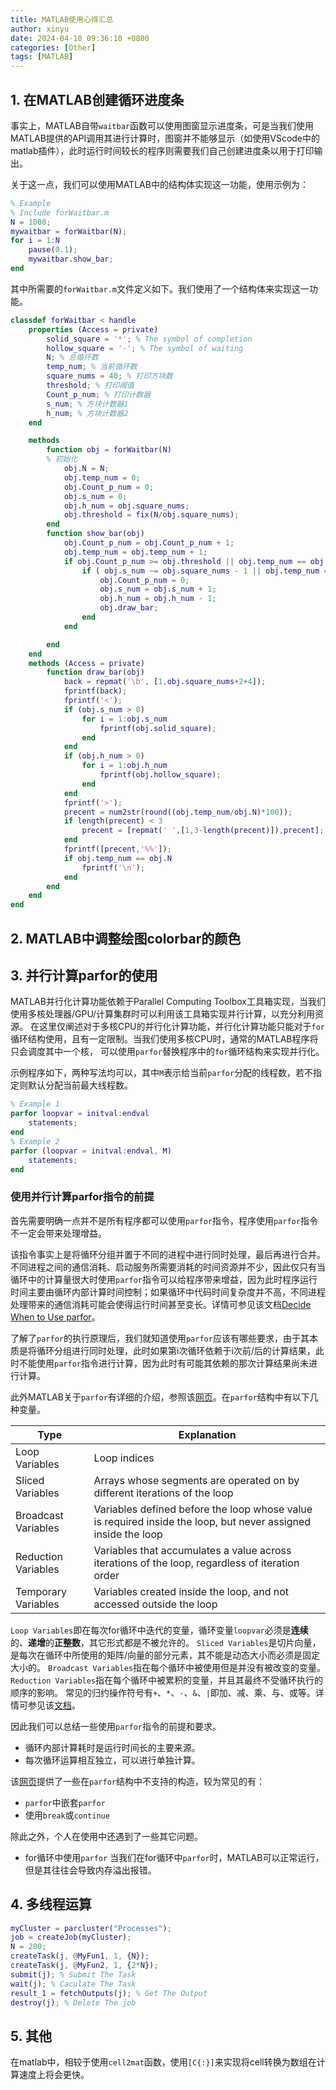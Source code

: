 ```yaml
---
title: MATLAB使用心得汇总
author: xinyu
date: 2024-04-10 09:36:10 +0800
categories: [Other]
tags: [MATLAB]
---
```


## 1. 在MATLAB创建循环进度条

事实上，MATLAB自带`waitbar`函数可以使用图窗显示进度条，可是当我们使用MATLAB提供的API调用其进行计算时，图窗并不能够显示（如使用VScode中的matlab插件），此时运行时间较长的程序则需要我们自己创建进度条以用于打印输出。

关于这一点，我们可以使用MATLAB中的结构体实现这一功能，使用示例为：

```matlab
% Example 
% Include forWaitbar.m
N = 1000;
mywaitbar = forWaitbar(N);
for i = 1:N
    pause(0.1);
    mywaitbar.show_bar;
end
```

其中所需要的`forWaitbar.m`文件定义如下。我们使用了一个结构体来实现这一功能。

```matlab
classdef forWaitbar < handle
    properties (Access = private)
        solid_square = '*'; % The symbol of completion
        hollow_square = '-'; % The symbol of waiting
        N; % 总循环数
        temp_num; % 当前循环数
        square_nums = 40; % 打印方块数
        threshold; % 打印阈值
        Count_p_num; % 打印计数器
        s_num; % 方块计数器1
        h_num; % 方块计数器2
    end

    methods
        function obj = forWaitbar(N)
        % 初始化
            obj.N = N;
            obj.temp_num = 0;
            obj.Count_p_num = 0;
            obj.s_num = 0;
            obj.h_num = obj.square_nums;
            obj.threshold = fix(N/obj.square_nums);
        end
        function show_bar(obj)
            obj.Count_p_num = obj.Count_p_num + 1;
            obj.temp_num = obj.temp_num + 1;
            if obj.Count_p_num >= obj.threshold || obj.temp_num == obj.N || obj.temp_num == 1
                if ( obj.s_num ~= obj.square_nums - 1 || obj.temp_num == obj.N ) && obj.temp_num <= obj.N
                    obj.Count_p_num = 0;
                    obj.s_num = obj.s_num + 1;
                    obj.h_num = obj.h_num - 1;
                    obj.draw_bar;
                end
            end

        end
    end
    methods (Access = private)
        function draw_bar(obj)
            back = repmat('\b', [1,obj.square_nums+2+4]);
            fprintf(back);
            fprintf('<');
            if (obj.s_num > 0)
                for i = 1:obj.s_num
                    fprintf(obj.solid_square);
                end
            end
            if (obj.h_num > 0)
                for i = 1:obj.h_num
                    fprintf(obj.hollow_square);
                end
            end
            fprintf('>');
            precent = num2str(round((obj.temp_num/obj.N)*100));
            if length(precent) < 3
                precent = [repmat(' ',[1,3-length(precent)]),precent];
            end
            fprintf([precent,'%%']);
            if obj.temp_num == obj.N
                fprintf('\n');
            end
        end
    end
end
```

## 2. MATLAB中调整绘图colorbar的颜色

## 3. 并行计算parfor的使用

MATLAB并行化计算功能依赖于Parallel Computing Toolbox工具箱实现，当我们使用多核处理器/GPU/计算集群时可以利用该工具箱实现并行计算，以充分利用资源。
在这里仅阐述对于多核CPU的并行化计算功能，并行化计算功能只能对于`for`循环结构使用，且有一定限制。当我们使用多核CPU时，通常的MATLAB程序将只会调度其中一个核，
可以使用`parfor`替换程序中的`for`循环结构来实现并行化。

示例程序如下，两种写法均可以，其中`M`表示给当前`parfor`分配的线程数，若不指定则默认分配当前最大线程数。

```MATLAB
% Example 1
parfor loopvar = initval:endval
    statements;
end
% Example 2
parfor (loopvar = initval:endval, M)
    statements;
end
```

### 使用并行计算parfor指令的前提

首先需要明确一点并不是所有程序都可以使用`parfor`指令，程序使用`parfor`指令不一定会带来处理增益。

该指令事实上是将循环分组并置于不同的进程中进行同时处理，最后再进行合并。不同进程之间的通信消耗、启动服务所需要消耗的时间资源并不少，因此仅只有当循环中的计算量很大时使用`parfor`指令可以给程序带来增益，因为此时程序运行时间主要由循环内部计算时间控制；如果循环中代码时间复杂度并不高，不同进程处理带来的通信消耗可能会使得运行时间甚至变长。详情可参见该文档[Decide When to Use parfor](https://ww2.mathworks.cn/help/parallel-computing/decide-when-to-use-parfor.html#bvi2qb4)。

了解了`parfor`的执行原理后，我们就知道使用`parfor`应该有哪些要求，由于其本质是将循环分组进行同时处理，此时如果第i次循环依赖于i次前/后的计算结果，此时不能使用`parfor`指令进行计算，因为此时有可能其依赖的那次计算结果尚未进行计算。

此外MATLAB关于`parfor`有详细的介绍，参照该[网页](https://ww2.mathworks.cn/help/parallel-computing/parfor.html)。在`parfor`结构中有以下几种变量。

| Type                | Explanation                                                                                                   |
| ------------------- | ------------------------------------------------------------------------------------------------------------- |
| Loop Variables      | Loop indices                                                                                                  |
| Sliced Variables    | Arrays whose segments are operated on by different iterations of the loop                                     |
| Broadcast Variables | Variables defined before the loop whose value is required inside the loop, but never assigned inside the loop |
| Reduction Variables | Variables that accumulates a value across iterations of the loop, regardless of iteration order               |
| Temporary Variables | Variables created inside the loop, and not accessed outside the loop                                          |

`Loop Variables`即在每次for循环中迭代的变量，循环变量`loopvar`必须是**连续**的、**递增**的**正整数**，其它形式都是不被允许的。
`Sliced Variables`是切片向量，是每次在循环中所使用的矩阵/向量的部分元素，其不能是动态大小而必须是固定大小的。
`Broadcast Variables`指在每个循环中被使用但是并没有被改变的变量。
`Reduction Variables`指在每个循环中被累积的变量，并且其最终不受循环执行的顺序的影响。
常见的归约操作符号有`+`、`*`、`-`、`&`、`|`即加、减、乘、与、或等。详情可参见该[文档](https://ww2.mathworks.cn/help/coder/ug/classification-of-variables-in-parfor-loops.html#bq_of7_-3)。

因此我们可以总结一些使用`parfor`指令的前提和要求。

- 循环内部计算耗时是运行时间长的主要来源。
- 每次循环运算相互独立，可以进行单独计算。

该[网页](https://ww2.mathworks.cn/help/coder/ug/acceleration-of-matlab-algorithms-using-parallel-for-loops-parfor.html#:~:text=%E4%B8%BA%E4%BA%86%E9%81%BF%E5%85%8D%E5%9C%A8%E5%BE%AA%E7%8E%AF%E7%9A%84%E6%9F%90%E6%AC%A1%E8%BF%AD%E4%BB%A3%E4%BE%9D%E8%B5%96%E4%BA%8E%E5%85%B6%E4%BB%96%E8%BF%AD%E4%BB%A3%E6%97%B6%E4%BD%BF%E7%94%A8%20parfor%20%EF%BC%8C%20MATLAB%20Coder%20%E6%8C%87%E5%AE%9A%E4%BA%86%E5%8F%98%E9%87%8F%E7%9A%84%E5%88%9A%E6%80%A7%E5%88%86%E7%B1%BB%E3%80%82%20%E6%9C%89%E5%85%B3%E8%AF%A6%E7%BB%86%E4%BF%A1%E6%81%AF%EF%BC%8C%E8%AF%B7%E5%8F%82%E9%98%85%20Classification,MATLAB%20Coder%20%E6%A3%80%E6%B5%8B%E5%88%B0%E5%BE%AA%E7%8E%AF%E4%B8%8D%E7%AC%A6%E5%90%88%20parfor%20%E8%AE%BE%E5%AE%9A%EF%BC%8C%E5%B0%86%E4%B8%8D%E4%BC%9A%E7%94%9F%E6%88%90%E4%BB%A3%E7%A0%81%E5%B9%B6%E4%B8%94%E4%BC%9A%E4%BA%A7%E7%94%9F%E9%94%99%E8%AF%AF%E3%80%82%20%E8%A7%84%E5%88%99%E8%A6%81%E6%B1%82%E5%BE%AA%E7%8E%AF%E8%BF%AD%E4%BB%A3%E5%BF%85%E9%A1%BB%E6%98%AF%E7%8B%AC%E7%AB%8B%E7%9A%84%EF%BC%8C%E4%BD%86%E5%BD%92%E7%BA%A6%E6%98%AF%E4%B8%80%E4%B8%AA%E4%BE%8B%E5%A4%96%E3%80%82%20%E5%BD%92%E7%BA%A6%E5%8F%98%E9%87%8F%20%E4%BC%9A%E5%B0%86%E4%BE%9D%E8%B5%96%E4%BA%8E%E6%89%80%E6%9C%89%E8%BF%AD%E4%BB%A3%E7%9A%84%E5%80%BC%E7%B4%AF%E5%8A%A0%E5%9C%A8%E4%B8%80%E8%B5%B7%EF%BC%8C%E4%BD%86%E4%B8%8E%E8%BF%AD%E4%BB%A3%E9%A1%BA%E5%BA%8F%E6%97%A0%E5%85%B3%E3%80%82)提供了一些在`parfor`结构中不支持的构造，较为常见的有：

- `parfor`中嵌套`parfor`
- 使用`break`或`continue`

除此之外，个人在使用中还遇到了一些其它问题。

- for循环中使用`parfor`
  当我们在for循环中`parfor`时，MATLAB可以正常运行，但是其往往会导致内存溢出报错。

## 4. 多线程运算

```matlab
myCluster = parcluster("Processes");
job = createJob(myCluster); 
N = 200;
createTask(j, @MyFun1, 1, {N});
createTask(j, @MyFun2, 1, {2*N});
submit(j); % Submit The Task
wait(j); % Caculate The Task
result_1 = fetchOutputs(j); % Get The Output
destroy(j); % Delete The job
```

## 5. 其他

在matlab中，相较于使用`cell2mat`函数，使用`[C{:}]`来实现将cell转换为数组在计算速度上将会更快。
